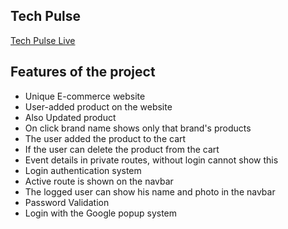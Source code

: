 ## Tech Pulse
[Tech Pulse Live](https://tech-pulses.web.app/)


## Features of the project
- Unique E-commerce website
- User-added product on the website
- Also Updated product
- On click brand name shows only that brand's products
- The user added the product to the cart
- If the user can delete the product from the cart
- Event details in private routes, without login cannot show this
- Login authentication system
- Active route is shown on the navbar
- The logged user can show his name and photo in the navbar
- Password Validation
- Login with the Google popup system
